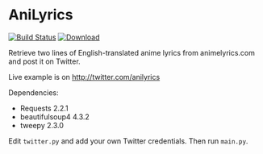 AniLyrics
=========

[![Build Status](https://travis-ci.org/Zerocchi/AniLyrics.svg?branch=master)](https://travis-ci.org/Zerocchi/AniLyrics) [![Download](http://img.shields.io/badge/download-3%20kB-blue.svg)](https://github.com/Zerocchi/AniLyrics/archive/master.zip)

Retrieve two lines of English-translated anime lyrics from animelyrics.com and post it on Twitter.

Live example is on http://twitter.com/anilyrics

Dependencies:
- Requests 2.2.1
- beautifulsoup4 4.3.2
- tweepy 2.3.0

Edit `twitter.py` and add your own Twitter credentials. Then run `main.py`.
